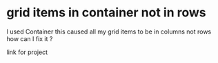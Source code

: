 
# grid items in container not in rows

I used Container this caused all my grid items to be in columns not rows how can I fix it ?

link for project

        